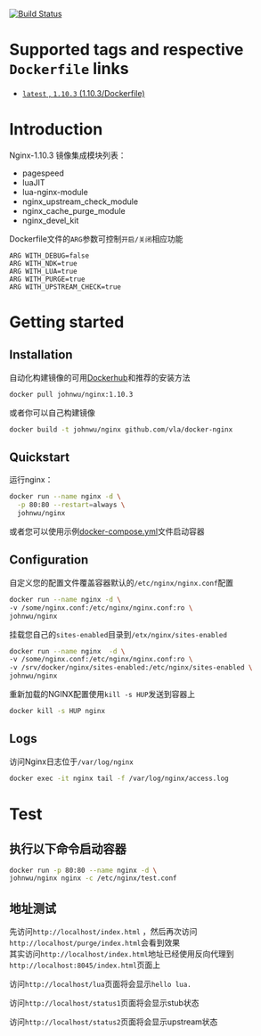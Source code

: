 [![Build Status](https://travis-ci.org/vla/docker-nginx.svg?branch=master)](https://travis-ci.org/vla/docker-nginx)

# Supported tags and respective `Dockerfile` links

- [`latest` , `1.10.3`  (1.10.3/Dockerfile)](https://github.com/vla/docker-nginx/blob/master/Dockerfile)

# Introduction

Nginx-1.10.3 镜像集成模块列表：
- pagespeed
- luaJIT
- lua-nginx-module
- nginx_upstream_check_module
- nginx_cache_purge_module
- nginx_devel_kit

Dockerfile文件的`ARG`参数可控制`开启/关闭`相应功能

```
ARG WITH_DEBUG=false
ARG WITH_NDK=true
ARG WITH_LUA=true
ARG WITH_PURGE=true
ARG WITH_UPSTREAM_CHECK=true
```

# Getting started

## Installation

自动化构建镜像的可用[Dockerhub](https://hub.docker.com/r/johnwu/nginx)和推荐的安装方法

```bash
docker pull johnwu/nginx:1.10.3
```

或者你可以自己构建镜像

```bash
docker build -t johnwu/nginx github.com/vla/docker-nginx
```

## Quickstart

运行nginx：

```bash
docker run --name nginx -d \
  -p 80:80 --restart=always \
  johnwu/nginx 
```

或者您可以使用示例[docker-compose.yml](docker-compose.yml)文件启动容器

## Configuration

自定义您的配置文件覆盖容器默认的`/etc/nginx/nginx.conf`配置

```bash
docker run --name nginx -d \
-v /some/nginx.conf:/etc/nginx/nginx.conf:ro \
johnwu/nginx
```

挂载您自己的`sites-enabled`目录到`/etx/nginx/sites-enabled`

```bash
docker run --name nginx  -d \
-v /some/nginx.conf:/etc/nginx/nginx.conf:ro \
-v /srv/docker/nginx/sites-enabled:/etc/nginx/sites-enabled \
johnwu/nginx
```

重新加载的NGINX配置使用`kill -s HUP`发送到容器上

```bash
docker kill -s HUP nginx
```

## Logs

访问Nginx日志位于`/var/log/nginx`
```bash
docker exec -it nginx tail -f /var/log/nginx/access.log
```

# Test

## 执行以下命令启动容器

```bash
docker run -p 80:80 --name nginx -d \
johnwu/nginx nginx -c /etc/nginx/test.conf 
```

## 地址测试


先访问`http://localhost/index.html` ，然后再次访问`http://localhost/purge/index.html`会看到效果  
其实访问`http://localhost/index.html`地址已经使用反向代理到`http://localhost:8045/index.html`页面上


访问`http://localhost/lua`页面将会显示`hello lua.`

访问`http://localhost/status1`页面将会显示stub状态

访问`http://localhost/status2`页面将会显示upstream状态


